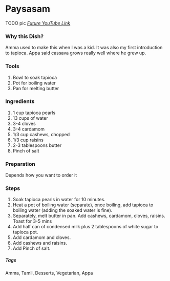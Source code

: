 # Paysasam
TODO pic
[*Future YouTube Link*]()

### Why this Dish?
Amma used to make this when I was a kid. It was also my first introduction to tapioca. Appa said cassava grows really well where he grew up.

### Tools
1. Bowl to soak tapioca
1. Pot for boiling water
1. Pan for melting butter

### Ingredients
1. 1 cup tapioca pearls
1. 13 cups of water
1. 3-4 cloves
1. 3-4 cardamom 
1. 1/3 cup cashews, chopped
1. 1/3 cup raisins
1. 2-3 tablespoons butter
1. Pinch of salt

### Preparation
Depends how you want to order it

### Steps
1. Soak tapioca pearls in water for 10 minutes.
1. Heat a pot of boiling water (separate), once boiling, add tapioca to boiling water (adding the soaked water is fine).
1. Separately, melt butter in pan. Add cashews, cardamom, cloves, raisins. Toast for 3-5 mins
1. Add half can of condensed milk plus 2 tablespoons of white sugar to tapioca pot. 
1. Add cardamom and cloves. 
1. Add cashews and raisins. 
1. Add Pinch of salt.

##### Tags
Amma, Tamil, Desserts, Vegetarian, Appa